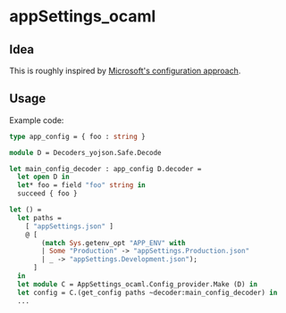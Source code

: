 # appSettings_ocaml

## Idea

This is roughly inspired by [Microsoft's configuration approach](https://learn.microsoft.com/en-us/dotnet/core/extensions/configuration).

## Usage

Example code:

```ocaml
type app_config = { foo : string }

module D = Decoders_yojson.Safe.Decode

let main_config_decoder : app_config D.decoder =
  let open D in
  let* foo = field "foo" string in
  succeed { foo }

let () =
  let paths =
    [ "appSettings.json" ]
    @ [
        (match Sys.getenv_opt "APP_ENV" with
        | Some "Production" -> "appSettings.Production.json"
        | _ -> "appSettings.Development.json");
      ]
  in
  let module C = AppSettings_ocaml.Config_provider.Make (D) in
  let config = C.(get_config paths ~decoder:main_config_decoder) in
  ...
```